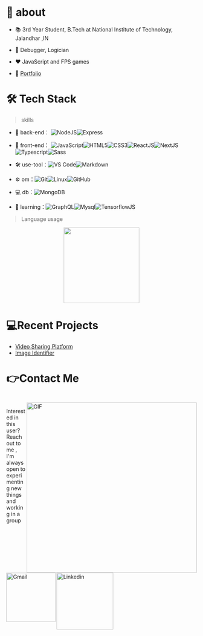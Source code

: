 # 🚀 about

- 📚 3rd Year Student, B.Tech at National Institute of Technology, Jalandhar ,IN
- 💬 Debugger, Logician
- ❤️ JavaScript and FPS games

- 🚀 [Portfolio]()



# 🛠 Tech Stack

> skills

- 🔭 back-end： ![NodeJS](https://img.shields.io/badge/-NodeJS-green?style=flat-circle&logo=Nodejs)![Express](https://img.shields.io/badge/-Express-green?style=flat-circle&logo=Express)

- 👯 front-end： ![JavaScript](https://img.shields.io/badge/-JavaScript-yellow?style=flat-circle&logo=javascript)![HTML5](https://img.shields.io/badge/-HTML5-yellow?style=flat-circle&logo=html5)![CSS3](https://img.shields.io/badge/-CSS3-yellow?style=flat-circle&logo=css3)![ReactJS](https://img.shields.io/badge/-ReactJS-blue?style=flat-circle&logo=ReactJs)![NextJS](https://img.shields.io/badge/-NextJS-blue?style=flat-circle&logo=NextJs)![Typescript](https://img.shields.io/badge/-Typescript-black?style=flat-circle&logo=Typescript)![Sass](https://img.shields.io/badge/-Sass-pink?style=flat-circle&logo=Sass)

- :hammer_and_wrench: use-tool：![VS Code](https://img.shields.io/badge/-VSCode-blue?style=flat-circle&logo=VSCode)![Markdown](https://img.shields.io/badge/-Markdown-black?style=flat-circle&logo=markdown)

- ⚙️ om：![Git](https://img.shields.io/badge/-Git-yellow?style=flat-circle&logo=git)![Linux](https://img.shields.io/badge/-Linux-gray?style=flat-circle&logo=Linux)![GitHub](https://img.shields.io/badge/-GitHub-black?style=flat-circle&logo=GitHub)

- 💻 db：![MongoDB](https://img.shields.io/badge/-MongoDB-blue?style=flat-circle&logo=MongoDB)

- 🌱 learning：![GraphQL](https://img.shields.io/badge/-GraphQL-pink?style=flat-circle&logo=Graphql)![Mysql](https://img.shields.io/badge/-Mysql-white?style=flat-circle&logo=mysql)![TensorflowJS](https://img.shields.io/badge/-TensorflowJS-orange?style=flat-circle&logo=Tensorflowjs)

  

> Language usage

<div align="center">
    <img height="200px" src="https://github-readme-stats-api-holic-x.vercel.app/api/top-langs/?username=ScriptedPranav&theme=gruvbox_light&layout=compact"/>
</div>



# 💻Recent Projects

<!-- BLOG-POST-LIST:START -->
- [Video Sharing Platform](https://github.com/ScriptedPranav/See-you)
- [Image Identifier](https://github.com/ScriptedPranav/Image_Identification)
<!-- BLOG-POST-LIST:END -->

# 👉Contact Me
<p>
 </br>


<img hight="320" width="450" align="right" alt="GIF" src="https://github.com/Xx-Ashutosh-xX/Xx-Ashutosh-xX/blob/master/assets/93195.gif">


Interested in this user? Reach out to me , I'm always open to experimenting new things and working in a group

<a href="mailto:suspranav420@gmail.com">
 <img align="left" alt="Gmail" width="130" hight="100" src="https://github.com/Xx-Ashutosh-xX/Xx-Ashutosh-xX/blob/master/assets/icons/gmail.png" />
</a>
<a href="/">
  <img align="left" alt="Linkedin" width="150" hight="100" src="https://github.com/Xx-Ashutosh-xX/Xx-Ashutosh-xX/blob/master/assets/icons/linkedin.png" />

 </p>
